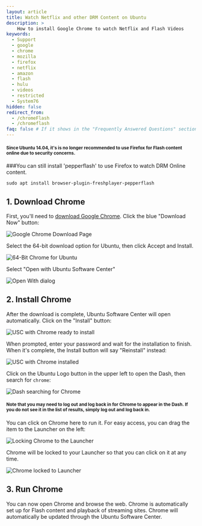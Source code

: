 ```yaml
---
layout: article
title: Watch Netflix and other DRM Content on Ubuntu
description: >
    How to install Google Chrome to watch Netflix and Flash Videos
keywords:
  - Support
  - google
  - chrome
  - mozilla
  - firefox
  - netflix
  - amazon 
  - flash
  - hulu
  - videos
  - restricted
  - System76
hidden: false
redirect_from:
  - /chromeFlash
  - /chromeflash
faq: false # If it shows in the "Frequently Answered Questions" section
---
```




#### <small>Since Ubuntu 14.04, it's is no longer recommended to use Firefox for Flash content online due to security concerns. </small>

###You can still install 'pepperflash' to use Firefox to watch  DRM Online content.

`sudo apt install browser-plugin-freshplayer-pepperflash`

## 1. Download Chrome

First, you'll need to [download Google Chrome](https://www.google.com/chrome/). Click the blue "Download Now" button:

![Google Chrome Download Page](/images/chromeFlash/step1.png)

Select the 64-bit download option for Ubuntu, then click Accept and Install.

![64-Bit Chrome for Ubuntu](/images/chromeFlash/step2.png)

Select "Open with Ubuntu Software Center"

![Open With dialog](/images/chromeFlash/step3.png)


## 2. Install Chrome

After the download is complete, Ubuntu Software Center will open automatically. Click on the "Install" button:

![USC with Chrome ready to install](/images/chromeFlash/step4.png)

When prompted, enter your password and wait for the installation to finish. When it's complete, the Install button will say "Reinstall" instead:

![USC with Chrome installed](/images/chromeFlash/step5.png)

Click on the Ubuntu Logo button in the upper left to open the Dash, then search for `chrome`:

![Dash searching for Chrome](/images/chromeFlash/step6.png)

#### <small>Note that you may need to log out and log back in for Chrome to appear in the Dash. If you do not see it in the list of results, simply log out and log back in.</small>

You can click on Chrome here to run it. For easy access, you can drag the item to the Launcher on the left:

![Locking Chrome to the Launcher](/images/chromeFlash/step7.png)

Chrome will be locked to your Launcher so that you can click on it at any time.

![Chrome locked to Launcher](/images/chromeFlash/step8.png)


## 3. Run Chrome

You can now open Chrome and browse the web. Chrome is automatically set up for Flash content and playback of streaming sites. Chrome will automatically be updated through the Ubuntu Software Center.
